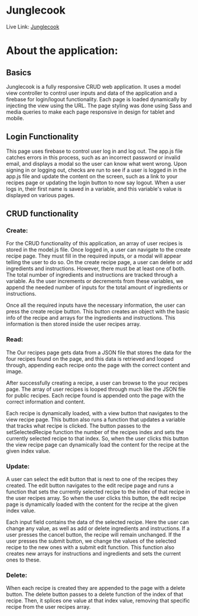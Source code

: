 # Junglecook

Live Link: [Junglecook](https://jrk-junglecook.web.app)

# About the application:

## Basics

Junglecook is a fully responsive CRUD web application. It uses a model view controller to control user inputs and data of the application and a firebase for login/logout functionality. Each page is loaded dynamically by injecting the view using the URL. The page styling was done using Sass and media queries to make each page responsive in design for tablet and mobile.

## Login Functionality

This page uses firebase to control user log in and log out. The app.js file catches errors in this process, such as an incorrect password or invalid email, and displays a modal so the user can know what went wrong. Upon signing in or logging out, checks are run to see if a user is logged in in the app.js file and update the content on the screen, such as a link to your recipes page or updating the login button to now say logout. When a user logs in, their first name is saved in a variable, and this variable's value is displayed on various pages.

## CRUD functionality

### Create:

For the CRUD functionality of this application, an array of user recipes is stored in the model.js file. Once logged in, a user can navigate to the create recipe page. They must fill in the required inputs, or a modal will appear telling the user to do so. On the create recipe page, a user can delete or add ingredients and instructions. However, there must be at least one of both. The total number of ingredients and instructions are tracked through a variable. As the user increments or decrements from these variables, we append the needed number of inputs for the total amount of ingredients or instructions.

Once all the required inputs have the necessary information, the user can press the create recipe button. This button creates an object with the basic info of the recipe and arrays for the ingredients and instructions. This information is then stored inside the user recipes array.

### Read:

The Our recipes page gets data from a JSON file that stores the data for the four recipes found on the page, and this data is retrieved and looped through, appending each recipe onto the page with the correct content and image.

After successfully creating a recipe, a user can browse to the your recipes page. The array of user recipes is looped through much like the JSON file for public recipes. Each recipe found is appended onto the page with the correct information and content.

Each recipe is dynamically loaded, with a view button that navigates to the view recipe page. This button also runs a function that updates a variable that tracks what recipe is clicked. The button passes to the setSelectedRecipe function the number of the recipes index and sets the currently selected recipe to that index. So, when the user clicks this button the view recipe page can dynamically load the content for the recipe at the given index value.

### Update:

A user can select the edit button that is next to one of the recipes they created. The edit button navigates to the edit recipe page and runs a function that sets the currently selected recipe to the index of that recipe in the user recipes array. So when the user clicks this button, the edit recipe page is dynamically loaded with the content for the recipe at the given index value.

Each input field contains the data of the selected recipe. Here the user can change any value, as well as add or delete ingredients and instructions. If a user presses the cancel button, the recipe will remain unchanged. If the user presses the submit button, we change the values of the selected recipe to the new ones with a submit edit function. This function also creates new arrays for instructions and ingredients and sets the current ones to these.

### Delete:

When each recipe is created they are appended to the page with a delete button. The delete button passes to a delete function of the index of that recipe. Then, it splices one value at that index value, removing that specific recipe from the user recipes array.
